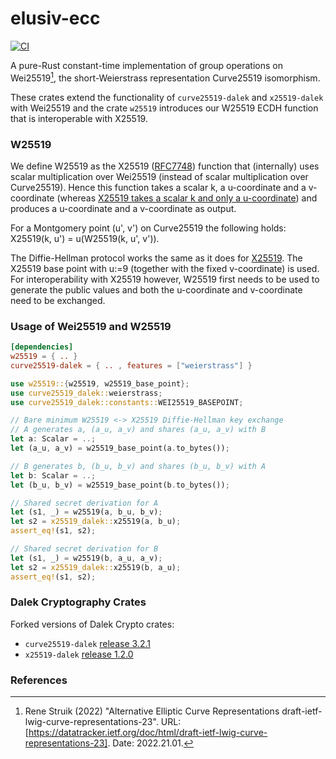 # elusiv-ecc
[![CI](https://github.com/elusiv-privacy/elusiv-ecc/actions/workflows/test.yaml/badge.svg)](https://github.com/elusiv-privacy/elusiv-ecc/actions/workflows/test.yaml)

A pure-Rust constant-time implementation of group operations on Wei25519[^1], the short-Weierstrass representation Curve25519 isomorphism.

These crates extend the functionality of `curve25519-dalek` and `x25519-dalek` with Wei25519 and the crate `w25519` introduces our W25519 ECDH function that is interoperable with X25519.

### W25519
We define W25519 as the X25519 ([RFC7748](https://www.rfc-editor.org/rfc/rfc7748)) function that (internally) uses scalar multiplication over Wei25519 (instead of scalar multiplication over Curve25519).
Hence this function takes a scalar k, a u-coordinate and a v-coordinate (whereas [X25519 takes a scalar k and only a u-coordinate](https://www.rfc-editor.org/rfc/rfc7748#section-5)) and produces a u-coordinate and a v-coordinate as output.

For a Montgomery point (u', v') on Curve25519 the following holds: X25519(k, u') = u(W25519(k, u', v')).

The Diffie-Hellman protocol works the same as it does for [X25519](https://www.rfc-editor.org/rfc/rfc7748#section-6).
The X25519 base point with u:=9 (together with the fixed v-coordinate) is used.
For interoperability with X25519 however, W25519 first needs to be used to generate the public values and both the u-coordinate and v-coordinate need to be exchanged.

### Usage of Wei25519 and W25519
```toml
[dependencies]
w25519 = { .. }
curve25519-dalek = { .. , features = ["weierstrass"] }
```

```rust
use w25519::{w25519, w25519_base_point};
use curve25519_dalek::weierstrass;
use curve25519_dalek::constants::WEI25519_BASEPOINT;

// Bare minimum W25519 <-> X25519 Diffie-Hellman key exchange
// A generates a, (a_u, a_v) and shares (a_u, a_v) with B
let a: Scalar = ..;
let (a_u, a_v) = w25519_base_point(a.to_bytes());

// B generates b, (b_u, b_v) and shares (b_u, b_v) with A
let b: Scalar = ..;
let (b_u, b_v) = w25519_base_point(b.to_bytes());

// Shared secret derivation for A
let (s1, _) = w25519(a, b_u, b_v);
let s2 = x25519_dalek::x25519(a, b_u);
assert_eq!(s1, s2);

// Shared secret derivation for B
let (s1, _) = w25519(b, a_u, a_v);
let s2 = x25519_dalek::x25519(b, a_u);
assert_eq!(s1, s2);
```

### Dalek Cryptography Crates
Forked versions of Dalek Crypto crates:
- `curve25519-dalek` [release 3.2.1](https://github.com/dalek-cryptography/curve25519-dalek/releases/tag/3.2.1)
- `x25519-dalek` [release 1.2.0](https://github.com/dalek-cryptography/x25519-dalek/releases/tag/1.2.0)

### References
[^1]: Rene Struik (2022) "Alternative Elliptic Curve Representations draft-ietf-lwig-curve-representations-23". URL: [https://datatracker.ietf.org/doc/html/draft-ietf-lwig-curve-representations-23]. Date: 2022.21.01.